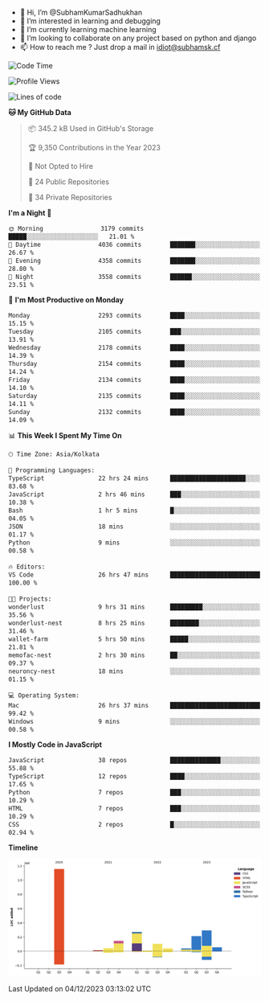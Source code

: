 - 👋 Hi, I’m @SubhamKumarSadhukhan
- 👀 I’m interested in learning and debugging
- 🌱 I’m currently learning machine learning
- 💞️ I’m looking to collaborate on any project based on python and django
- 📫 How to reach me ?
      Just drop a mail in idiot@subhamsk.cf

<!---
SubhamKumarSadhukhan/SubhamKumarSadhukhan is a ✨ special ✨ repository because its `README.md` (this file) appears on your GitHub profile.
You can click the Preview link to take a look at your changes.
--->


<!--START_SECTION:waka-->
![Code Time](http://img.shields.io/badge/Code%20Time-1%2C759%20hrs%2016%20mins-blue)

![Profile Views](http://img.shields.io/badge/Profile%20Views-0-blue)

![Lines of code](https://img.shields.io/badge/From%20Hello%20World%20I%27ve%20Written-2.4%20million%20lines%20of%20code-blue)

**🐱 My GitHub Data** 

> 📦 345.2 kB Used in GitHub's Storage 
 > 
> 🏆 9,350 Contributions in the Year 2023
 > 
> 🚫 Not Opted to Hire
 > 
> 📜 24 Public Repositories 
 > 
> 🔑 34 Private Repositories 
 > 
**I'm a Night 🦉** 

```text
🌞 Morning                3179 commits        █████░░░░░░░░░░░░░░░░░░░░   21.01 % 
🌆 Daytime                4036 commits        ███████░░░░░░░░░░░░░░░░░░   26.67 % 
🌃 Evening                4358 commits        ███████░░░░░░░░░░░░░░░░░░   28.80 % 
🌙 Night                  3558 commits        ██████░░░░░░░░░░░░░░░░░░░   23.51 % 
```
📅 **I'm Most Productive on Monday** 

```text
Monday                   2293 commits        ████░░░░░░░░░░░░░░░░░░░░░   15.15 % 
Tuesday                  2105 commits        ███░░░░░░░░░░░░░░░░░░░░░░   13.91 % 
Wednesday                2178 commits        ████░░░░░░░░░░░░░░░░░░░░░   14.39 % 
Thursday                 2154 commits        ████░░░░░░░░░░░░░░░░░░░░░   14.24 % 
Friday                   2134 commits        ████░░░░░░░░░░░░░░░░░░░░░   14.10 % 
Saturday                 2135 commits        ████░░░░░░░░░░░░░░░░░░░░░   14.11 % 
Sunday                   2132 commits        ████░░░░░░░░░░░░░░░░░░░░░   14.09 % 
```


📊 **This Week I Spent My Time On** 

```text
🕑︎ Time Zone: Asia/Kolkata

💬 Programming Languages: 
TypeScript               22 hrs 24 mins      █████████████████████░░░░   83.68 % 
JavaScript               2 hrs 46 mins       ███░░░░░░░░░░░░░░░░░░░░░░   10.38 % 
Bash                     1 hr 5 mins         █░░░░░░░░░░░░░░░░░░░░░░░░   04.05 % 
JSON                     18 mins             ░░░░░░░░░░░░░░░░░░░░░░░░░   01.17 % 
Python                   9 mins              ░░░░░░░░░░░░░░░░░░░░░░░░░   00.58 % 

🔥 Editors: 
VS Code                  26 hrs 47 mins      █████████████████████████   100.00 % 

🐱‍💻 Projects: 
wonderlust               9 hrs 31 mins       █████████░░░░░░░░░░░░░░░░   35.56 % 
wonderlust-nest          8 hrs 25 mins       ████████░░░░░░░░░░░░░░░░░   31.46 % 
wallet-farm              5 hrs 50 mins       █████░░░░░░░░░░░░░░░░░░░░   21.81 % 
memofac-nest             2 hrs 30 mins       ██░░░░░░░░░░░░░░░░░░░░░░░   09.37 % 
neuroncy-nest            18 mins             ░░░░░░░░░░░░░░░░░░░░░░░░░   01.15 % 

💻 Operating System: 
Mac                      26 hrs 37 mins      █████████████████████████   99.42 % 
Windows                  9 mins              ░░░░░░░░░░░░░░░░░░░░░░░░░   00.58 % 
```

**I Mostly Code in JavaScript** 

```text
JavaScript               38 repos            ██████████████░░░░░░░░░░░   55.88 % 
TypeScript               12 repos            ████░░░░░░░░░░░░░░░░░░░░░   17.65 % 
Python                   7 repos             ███░░░░░░░░░░░░░░░░░░░░░░   10.29 % 
HTML                     7 repos             ███░░░░░░░░░░░░░░░░░░░░░░   10.29 % 
CSS                      2 repos             █░░░░░░░░░░░░░░░░░░░░░░░░   02.94 % 
```



**Timeline**

![Lines of Code chart](https://raw.githubusercontent.com/SubhamKumarSadhukhan/SubhamKumarSadhukhan/main/assets/bar_graph.png)


 Last Updated on 04/12/2023 03:13:02 UTC
<!--END_SECTION:waka-->
